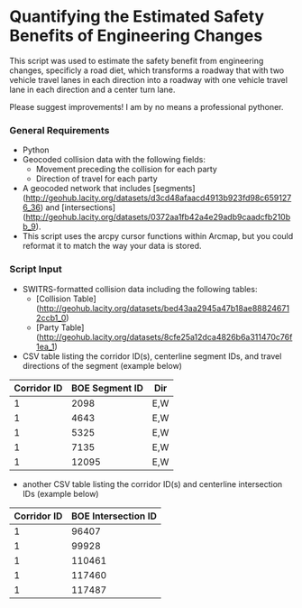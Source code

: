 # Quantifying the Estimated Safety Benefits of Engineering Changes

This script was used to estimate the safety benefit from engineering changes, specificly a road diet, which transforms a roadway that with two vehicle travel lanes in each direction into a roadway with one vehicle travel lane in each direction and a center turn lane.



Please suggest improvements! I am by no means a professional pythoner.

### General Requirements

- Python
- Geocoded collision data with the following fields:
  - Movement preceding the collision for each party
  - Direction of travel for each party
- A geocoded network that includes [segments] (http://geohub.lacity.org/datasets/d3cd48afaacd4913b923fd98c6591276_36) and [intersections] (http://geohub.lacity.org/datasets/0372aa1fb42a4e29adb9caadcfb210bb_9).
- This script uses the arcpy cursor functions within Arcmap, but you could reformat it to match the way your data is stored.

### Script Input

- SWITRS-formatted collision data including the following tables:
  - [Collision Table] (http://geohub.lacity.org/datasets/bed43aa2945a47b18ae888246712ccb1_0)
  - [Party Table] (http://geohub.lacity.org/datasets/8cfe25a12dca4826b6a311470c76f1ea_1)
- CSV table listing the corridor ID(s), centerline segment IDs, and travel directions of the segment (example below)

| Corridor ID   | BOE Segment ID| Dir   |
| ------------- |---------------| ------|
| 1             | 2098          | E,W   |
| 1             | 4643          | E,W   |
| 1             | 5325          | E,W   |
| 1             | 7135          | E,W   |
| 1             | 12095         | E,W   |
  
- another CSV table listing the corridor ID(s) and centerline intersection IDs (example below)

| Corridor ID   | BOE Intersection ID|
| ------------- |--------------------|
| 1             | 96407              |
| 1             | 99928              |
| 1             | 110461             |
| 1             | 117460             |
| 1             | 117487             |


